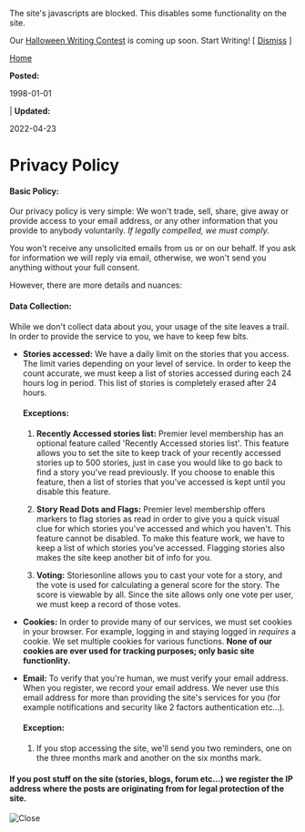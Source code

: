 The site's javascripts are blocked. This disables some functionality on the site.

Our [Halloween Writing Contest](https://storiesonline.net/contest/halloween-2024) is coming up soon. Start Writing! \[ [Dismiss](javascript:hn();) \]

[Home](https://storiesonline.net/)

**Posted:**

1998-01-01

| **Updated:**

2022-04-23

Privacy Policy
==============

#### Basic Policy:

Our privacy policy is very simple: We won't trade, sell, share, give away or provide access to your email address, or any other information that you provide to anybody voluntarily. _If legally compelled, we must comply._

You won't receive any unsolicited emails from us or on our behalf. If you ask for information we will reply via email, otherwise, we won't send you anything without your full consent.

However, there are more details and nuances:

#### Data Collection:

While we don't collect data about you, your usage of the site leaves a trail. In order to provide the service to you, we have to keep few bits.

* **Stories accessed:** We have a daily limit on the stories that you access. The limit varies depending on your level of service. In order to keep the count accurate, we must keep a list of stories accessed during each 24 hours log in period. This list of stories is completely erased after 24 hours.
    
    #### **Exceptions:**
    
    1. **Recently Accessed stories list:** Premier level membership has an optional feature called 'Recently Accessed stories list'. This feature allows you to set the site to keep track of your recently accessed stories up to 500 stories, just in case you would like to go back to find a story you've read previously. If you choose to enable this feature, then a list of stories that you've accessed is kept until you disable this feature.
        
    2. **Story Read Dots and Flags:** Premier level membership offers markers to flag stories as read in order to give you a quick visual clue for which stories you've accessed and which you haven't. This feature cannot be disabled. To make this feature work, we have to keep a list of which stories you've accessed. Flagging stories also makes the site keep another bit of info for you.
        
    3. **Voting:** Storiesonline allows you to cast your vote for a story, and the vote is used for calculating a general score for the story. The score is viewable by all. Since the site allows only one vote per user, we must keep a record of those votes.
        
* **Cookies:** In order to provide many of our services, we must set cookies in your browser. For example, logging in and staying logged in _requires_ a cookie. We set multiple cookies for various functions. **None of our cookies are ever used for tracking purposes; only basic site functionlity.**
    
* **Email:** To verify that you're human, we must verify your email address. When you register, we record your email address. We never use this email address for more than providing the site's services for you (for example notifications and security like 2 factors authentication etc...).
    
    #### **Exception:**
    
    1. If you stop accessing the site, we'll send you two reminders, one on the three months mark and another on the six months mark.
        

#### If you post stuff on the site (stories, blogs, forum etc...) we register the IP address where the posts are originating from for legal protection of the site.

![Close](https://res.wlpc.com/img/aa/x-circle.png)